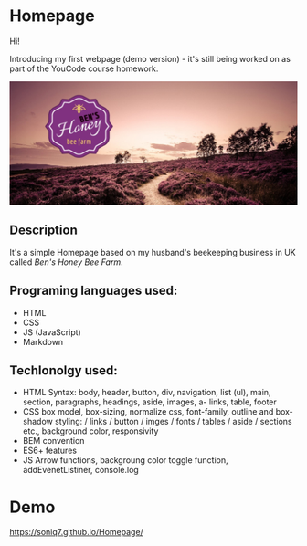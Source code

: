 # Homepage

Hi!

Introducing my first webpage (demo version) - it's still being worked on as part of the YouCode course homework.

![Bens Honey](https://github.com/Soniq7/Homepage/blob/main/images/heather-hills.jpg?raw=true)

## Description

It's a simple Homepage based on my husband's beekeeping business in UK called *Ben's Honey Bee Farm*.



## Programing languages used:

- HTML
- CSS
- JS (JavaScript)
- Markdown

## Techlonolgy used:

- HTML Syntax: body, header, button, div, navigation, list (ul), main, section, paragraphs, headings, aside, images, a- links, table, footer
- CSS box model, box-sizing, normalize css, font-family, outline and box-shadow styling: / links / button / imges / fonts / tables / aside / sections etc., background color, responsivity
- BEM convention
- ES6+ features
- JS Arrow functions, backgroung color toggle function, addEvenetListiner, console.log

# Demo

https://soniq7.github.io/Homepage/
